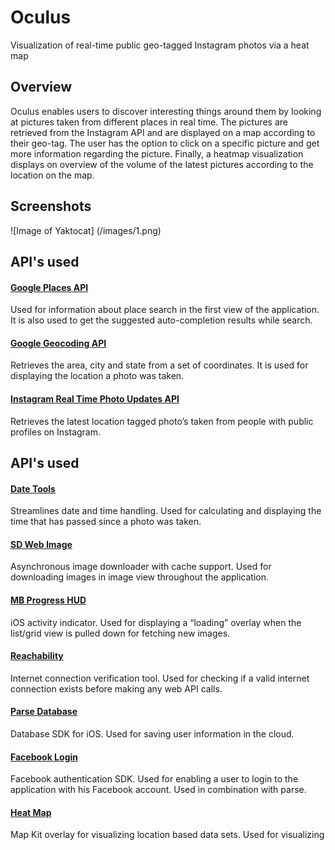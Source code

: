 # Oculus
Visualization of real-time public geo-tagged Instagram photos via a heat map

## Overview

Oculus enables users to discover interesting things around them by looking at pictures taken from different places in real time. The pictures are retrieved from the Instagram API and are displayed on a map according to their geo-tag. The user has the option to click on a specific picture and get more information regarding the picture. Finally, a heatmap visualization displays on overview of the volume of the latest pictures according to the location on the map.

## Screenshots
![Image of Yaktocat]
(/images/1.png)


## API's used

#### [Google Places API](https://developers.google.com/places/)
Used for information about place search in the first view of the application. It is also used to get the suggested auto-completion results while search.

#### [Google Geocoding API](https://developers.google.com/maps/documentation/geocoding/)
Retrieves the area, city and state from a set of coordinates. It is used for displaying the location a photo was taken.

#### [Instagram Real Time Photo Updates API](http://instagram.com/developer/realtime/)
Retrieves the latest location tagged photo’s taken from people with public profiles on Instagram.

## API's used

#### [Date Tools](https://github.com/MatthewYork/DateTools)
Streamlines date and time handling. Used for calculating and displaying the time that has passed since a photo was taken.

#### [SD Web Image](https://github.com/rs/SDWebImage)
Asynchronous image downloader with cache support. Used for downloading images in image view throughout the application.

#### [MB Progress HUD](https://github.com/matej/MBProgressHUD)
iOS activity indicator. Used for displaying a “loading” overlay when the list/grid view is pulled down for fetching new images.

#### [Reachability](https://github.com/tonymillion/Reachability)
Internet connection verification tool. Used for checking if a valid internet connection exists before making any web API calls. 

#### [Parse Database](https://parse.com/docs/ios_guide#top/iOS)
Database SDK for iOS. Used for saving user information in the cloud. 

#### [Facebook Login](https://developers.facebook.com/docs/ios/)
Facebook authentication SDK. Used for enabling a user to login to the application with his Facebook account. Used in combination with parse. 

#### [Heat Map](https://github.com/ryanolsonk/HeatMapDemo)
Map Kit overlay for visualizing location based data sets. Used for visualizing 


